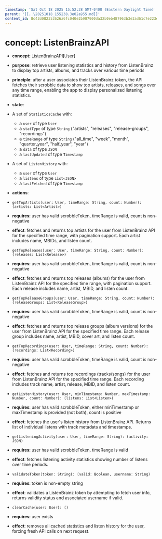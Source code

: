 ```yaml
---
timestamp: 'Sat Oct 18 2025 15:52:38 GMT-0400 (Eastern Daylight Time)'
parent: '[[..\20251018_155238.3e02a955.md]]'
content_id: 8c43d082353626a6fc040e2b907900da32b0eb487963b3e2ad61c7e223e69beb
---
```


# concept: ListenBrainzAPI

* **concept**: ListenBrainzAPI\[User]

* **purpose**: retrieve user listening statistics and history from ListenBrainz to display top artists, albums, and tracks over various time periods

* **principle**: after a user associates their ListenBrainz token, the API fetches their scrobble data to show top artists, releases, and songs over any time range, enabling the app to display personalized listening statistics.

* **state**:

* A set of `StatisticsCache` with:
  * a `user` of type `User`
  * a `statType` of type `String` ("artists", "releases", "release-groups", "recordings")
  * a `timeRange` of type `String` ("all\_time", "week", "month", "quarter\_year", "half\_year", "year")
  * a `data` of type `JSON`
  * a `lastUpdated` of type `Timestamp`

* A set of `ListenHistory` with:
  * a `user` of type `User`
  * a `listens` of type `List<JSON>`
  * a `lastFetched` of type `Timestamp`

* **actions**:

* `getTopArtists(user: User, timeRange: String, count: Number): (artists: List<Artist>)`

* **requires**: user has valid scrobbleToken, timeRange is valid, count is non-negative

* **effect**: fetches and returns top artists for the user from ListenBrainz API for the specified time range, with pagination support. Each artist includes name, MBIDs, and listen count.

* `getTopReleases(user: User, timeRange: String, count: Number): (releases: List<Release>)`

* **requires**: user has valid scrobbleToken, timeRange is valid, count is non-negative

* **effect**: fetches and returns top releases (albums) for the user from ListenBrainz API for the specified time range, with pagination support. Each release includes name, artist, MBID, and listen count.

* `getTopReleaseGroups(user: User, timeRange: String, count: Number): (releaseGroups: List<ReleaseGroup>)`

* **requires**: user has valid scrobbleToken, timeRange is valid, count is non-negative

* **effect**: fetches and returns top release groups (album versions) for the user from ListenBrainz API for the specified time range. Each release group includes name, artist, MBID, cover art, and listen count.

* `getTopRecordings(user: User, timeRange: String, count: Number): (recordings: List<Recording>)`

* **requires**: user has valid scrobbleToken, timeRange is valid, count is non-negative

* **effect**: fetches and returns top recordings (tracks/songs) for the user from ListenBrainz API for the specified time range. Each recording includes track name, artist, release, MBID, and listen count.

* `getListenHistory(user: User, minTimestamp: Number, maxTimestamp: Number, count: Number): (listens: List<Listen>)`

* **requires**: user has valid scrobbleToken, either minTimestamp or maxTimestamp is provided (not both), count is positive

* **effect**: fetches the user's listen history from ListenBrainz API. Returns list of individual listens with track metadata and timestamps.

* `getListeningActivity(user: User, timeRange: String): (activity: JSON)`

* **requires**: user has valid scrobbleToken, timeRange is valid

* **effect**: fetches listening activity statistics showing number of listens over time periods.

* `validateToken(token: String): (valid: Boolean, username: String)`

* **requires**: token is non-empty string

* **effect**: validates a ListenBrainz token by attempting to fetch user info, returns validity status and associated username if valid.

* `clearCache(user: User): ()`

* **requires**: user exists

* **effect**: removes all cached statistics and listen history for the user, forcing fresh API calls on next request.
